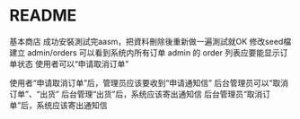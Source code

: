 # README
基本商店
成功安裝測試完aasm，把資料刪除後重新做一遍測試就OK
修改seed檔
建立 admin/orders 可以看到系统内所有订单
admin 的 order 列表应要能显示订单状态
使用者可以“申请取消订单”

使用者“申请取消订单”后，管理员应该要收到“申请通知信”
后台管理员可以“取消订单”、“出货”
后台管理“出货”后，系统应该寄出通知信
后台管理员“取消订单”后，系统应该寄出通知信

